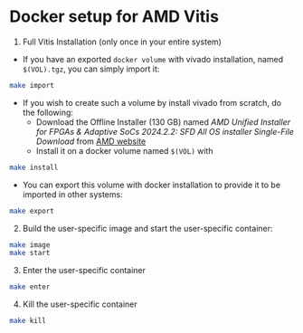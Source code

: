 # Docker setup for AMD Vitis

1. Full Vitis Installation (only once in your entire system)

- If you have an exported `docker volume` with vivado installation, named `$(VOL).tgz`, you can simply import it:

```bash
make import
```

- If you wish to create such a volume by install vivado from scratch, do the following:
  - Download the Offline Installer (130 GB) named _AMD Unified Installer for FPGAs & Adaptive SoCs 2024.2.2: SFD All OS installer Single-File Download_ from [AMD website](https://www.xilinx.com/support/download/index.html/content/xilinx/en/downloadNav/vivado-design-tools/2024-2.html)
  - Install it on a docker volume named `$(VOL)` with

```bash
make install
```

- You can export this volume with docker installation to provide it to be imported in other systems:

```bash
make export
```

2. Build the user-specific image and start the user-specific container:

```bash
make image
make start
```

3. Enter the user-specific container

```bash
make enter
```

4. Kill the user-specific container

```bash
make kill
```